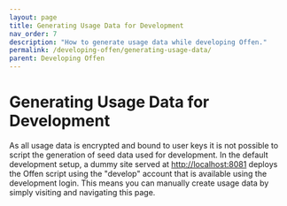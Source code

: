 ```yaml
---
layout: page
title: Generating Usage Data for Development
nav_order: 7
description: "How to generate usage data while developing Offen."
permalink: /developing-offen/generating-usage-data/
parent: Developing Offen
---
```


# Generating Usage Data for Development

As all usage data is encrypted and bound to user keys it is not possible to script the generation of seed data used for development. In the default development setup, a dummy site served at <http://localhost:8081> deploys the Offen script using the "develop" account that is available using the development login. This means you can manually create usage data by simply visiting and navigating this page.

